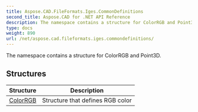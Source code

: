 ```yaml
---
title: Aspose.CAD.FileFormats.Iges.CommonDefinitions
second_title: Aspose.CAD for .NET API Reference
description: The namespace contains a structure for ColorRGB and Point3D
type: docs
weight: 890
url: /net/aspose.cad.fileformats.iges.commondefinitions/
---
```

The namespace contains a structure for ColorRGB and Point3D.

## Structures

| Structure | Description |
| --- | --- |
| [ColorRGB](./colorrgb/) | Structure that defines RGB color |


